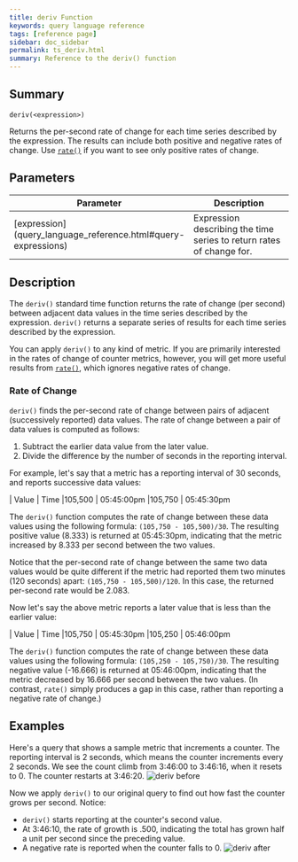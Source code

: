 ```yaml
---
title: deriv Function
keywords: query language reference
tags: [reference page]
sidebar: doc_sidebar
permalink: ts_deriv.html
summary: Reference to the deriv() function
---
```

## Summary
```
deriv(<expression>)
```
Returns the per-second rate of change for each time series described by the expression. The results can include both positive and negative rates of change. Use [`rate()`](ts_rate.html) if you want to see only positive rates of change.

## Parameters
<table>
<tbody>
<thead>
<tr><th width="20%">Parameter</th><th width="80%">Description</th></tr>
</thead>
<tr>
<td markdown="span"> [expression](query_language_reference.html#query-expressions)</td>
<td>Expression describing the time series to return rates of change for. </td></tr>
</tbody>
</table>


## Description

The `deriv()` standard time function returns the rate of change (per second) between adjacent data values in the time series described by the expression. `deriv()` returns a separate series of results for each time series described by the expression.

You can apply `deriv()` to any kind of metric. If you are primarily interested in the rates of change of counter metrics, however, you will get more useful results from [`rate()`](ts_rate.html), which ignores negative rates of change. 

### Rate of Change

`deriv()` finds the per-second rate of change between pairs of adjacent (successively reported) data values.
The rate of change between a pair of data values is computed as follows: 
1. Subtract the earlier data value from the later value.
2. Divide the difference by the number of seconds in the reporting interval.

For example, let's say that a metric has a reporting interval of 30 seconds, and reports successive data values: 

| Value | Time
|105,500 | 05:45:00pm 
|105,750 | 05:45:30pm

The `deriv()` function computes the rate of change between these data values using the following formula: `(105,750 - 105,500)/30`. The resulting positive value (8.333) is returned at 05:45:30pm, indicating that the metric increased by 8.333 per second between the two values.

Notice that the per-second rate of change between the same two data values would be quite different if the metric had reported them two minutes (120 seconds) apart: `(105,750 - 105,500)/120`.  In this case, the returned per-second rate would be 2.083.

Now let's say the above metric reports a later value that is less than the earlier value:

| Value | Time
|105,750 | 05:45:30pm 
|105,250 | 05:46:00pm

The `deriv()` function computes the rate of change between these data values using the following formula: `(105,250 - 105,750)/30`. The resulting negative value (-16.666) is returned at 05:46:00pm, indicating that the metric decreased by 16.666 per second between the two values. (In contrast, `rate()` simply produces a gap in this case, rather than reporting a negative rate of change.) 


## Examples

Here's a query that shows a sample metric that increments a counter. The reporting interval is 2 seconds, which means the counter increments every 2 seconds. We see the count climb from 3:46:00 to 3:46:16, when it resets to 0. The counter restarts at 3:46:20.
![deriv before](images/ts_deriv_before.png)

Now we apply `deriv()` to our original query to find out how fast the counter grows per second. Notice: 
* `deriv()`  starts reporting at the counter's second value. 
* At 3:46:10, the rate of growth is .500, indicating the total has grown half a unit per second since the preceding value.
* A negative rate is reported when the counter falls to 0. 
![deriv after](images/ts_deriv_after.png)
